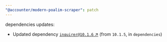 ```yaml
---
"@accounter/modern-poalim-scraper": patch
---
```

dependencies updates:
  - Updated dependency [`inquirer@10.1.6` ↗︎](https://www.npmjs.com/package/inquirer/v/10.1.6) (from `10.1.5`, in `dependencies`)
